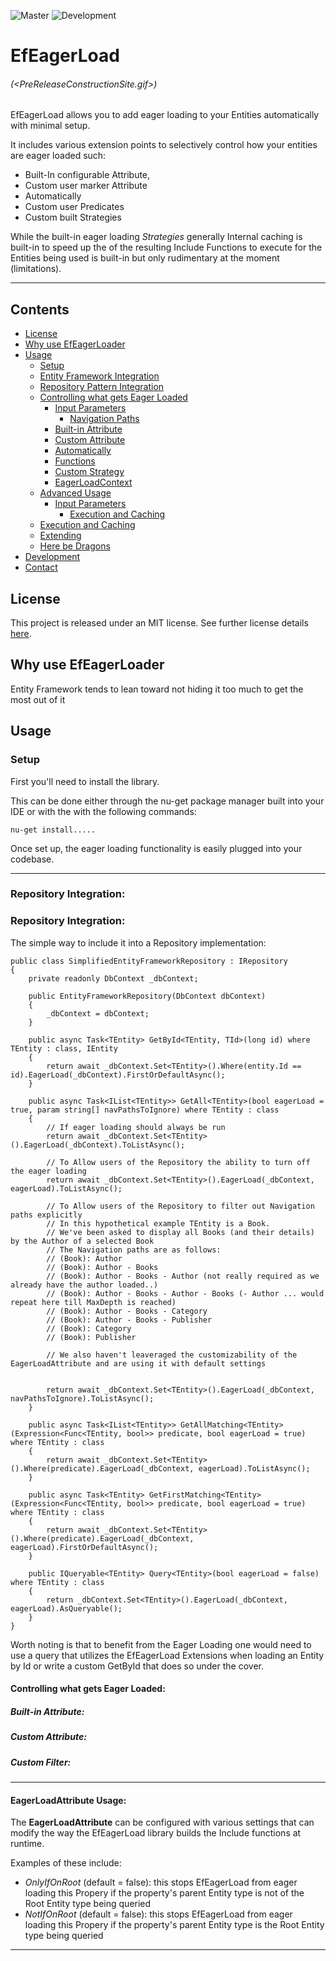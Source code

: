 ![Master](https://github.com/jsaret/EfEagerLoad/workflows/Build%20for%20Publish/badge.svg?branch=master)
![Development](https://github.com/jsaret/EfEagerLoad/workflows/Build/badge.svg?branch=development)

# EfEagerLoad

###### (<PreReleaseConstructionSite.gif>)

EfEagerLoad allows you to add eager loading to your Entities automatically with minimal setup.

It includes various extension points to selectively control how your entities are eager loaded such:
* Built-In configurable Attribute, 
* Custom user marker Attribute
* Automatically
* Custom user Predicates
* Custom built Strategies


While the built-in eager loading *Strategies* generally  Internal caching is built-in to speed up the  of the resulting Include Functions to execute for the Entities being used is built-in but only rudimentary at the moment (limitations).

___

## Contents
- [License](#license)
- [Why use EfEagerLoader](#Why-use-EfEagerLoader)
- [Usage](#Usage)
  - [Setup](#Setup)
  - [Entity Framework Integration](#Entity-Framework-Integrating)
  - [Repository Pattern Integration](#Repository-Pattern-Integration)
  - [Controlling what gets Eager Loaded](#Controlling-what-gets-Eager-Loaded)
    - [Input Parameters](#Input-Parameters)
      - [Navigation Paths](#Filtering-Navigation-Paths)
    - [Built-in Attribute](#Built-in-Attribute)
    - [Custom Attribute](#Custom-Attribute)
    - [Automatically](#Automatically)
    - [Functions](#Functions)
    - [Custom Strategy](#CustomStrategy)
    - [EagerLoadContext](#EagerLoadContext)
  - [Advanced Usage](#Advanced-Usage)
    - [Input Parameters](#Input-Parameters)
      - [Execution and Caching](#Execution-and-Caching)
  - [Execution and Caching](#Execution-and-Caching)
  - [Extending](#Development)
  - [Here be Dragons](#Here-be-Dragons) 
- [Development](#Development) 
- [Contact](#Contact) 


## License

This project is released under an MIT license. See further license details [here](/LICENSE.md).


## Why use EfEagerLoader

Entity Framework tends to lean toward not hiding it too much to get the most out of it

## Usage


### Setup

First you'll need to install the library.

This can be done either through the nu-get package manager built into your IDE or with the with the following commands:

    nu-get install.....

Once set up, the eager loading functionality is easily plugged into your codebase.
___
  
### Repository Integration:


### Repository Integration:

The simple way to include it into a Repository implementation:

    public class SimplifiedEntityFrameworkRepository : IRepository
    {
        private readonly DbContext _dbContext;

        public EntityFrameworkRepository(DbContext dbContext)
        {
            _dbContext = dbContext;
        }

        public async Task<TEntity> GetById<TEntity, TId>(long id) where TEntity : class, IEntity
        {
            return await _dbContext.Set<TEntity>().Where(entity.Id == id).EagerLoad(_dbContext).FirstOrDefaultAsync();
        }

        public async Task<IList<TEntity>> GetAll<TEntity>(bool eagerLoad = true, param string[] navPathsToIgnore) where TEntity : class
        {
            // If eager loading should always be run
            return await _dbContext.Set<TEntity>().EagerLoad(_dbContext).ToListAsync();
            
            // To Allow users of the Repository the ability to turn off the eager loading
            return await _dbContext.Set<TEntity>().EagerLoad(_dbContext, eagerLoad).ToListAsync();

            // To Allow users of the Repository to filter out Navigation paths explicitly
            // In this hypothetical example TEntity is a Book. 
            // We've been asked to display all Books (and their details) by the Author of a selected Book
            // The Navigation paths are as follows:
            // (Book): Author
            // (Book): Author - Books
            // (Book): Author - Books - Author (not really required as we already have the author loaded..)
            // (Book): Author - Books - Author - Books (- Author ... would repeat here till MaxDepth is reached)
            // (Book): Author - Books - Category
            // (Book): Author - Books - Publisher
            // (Book): Category
            // (Book): Publisher

            // We also haven't leaveraged the customizability of the EagerLoadAttribute and are using it with default settings


            return await _dbContext.Set<TEntity>().EagerLoad(_dbContext, navPathsToIgnore).ToListAsync();
        }

        public async Task<IList<TEntity>> GetAllMatching<TEntity>(Expression<Func<TEntity, bool>> predicate, bool eagerLoad = true) where TEntity : class
        {
            return await _dbContext.Set<TEntity>().Where(predicate).EagerLoad(_dbContext, eagerLoad).ToListAsync();
        }

        public async Task<TEntity> GetFirstMatching<TEntity>(Expression<Func<TEntity, bool>> predicate, bool eagerLoad = true) where TEntity : class
        {
            return await _dbContext.Set<TEntity>().Where(predicate).EagerLoad(_dbContext, eagerLoad).FirstOrDefaultAsync();
        }

        public IQueryable<TEntity> Query<TEntity>(bool eagerLoad = false) where TEntity : class
        {
            return _dbContext.Set<TEntity>().EagerLoad(_dbContext, eagerLoad).AsQueryable();
        }
    }

Worth noting is that to benefit from the Eager Loading one would need to use a query that utilizes the EfEagerLoad Extensions when loading an Entity by Id or write a custom GetById that does so under the cover.


#### Controlling what gets Eager Loaded:


##### Built-in Attribute:



##### Custom Attribute:

##### Custom Filter:
___

#### EagerLoadAttribute Usage:

The **EagerLoadAttribute** can be configured with various settings that can modify the way the EfEagerLoad library builds the Include functions at runtime.

Examples of these include:
* *OnlyIfOnRoot* (default = false): this stops EfEagerLoad from eager loading this Propery if the property's parent Entity type is not of the Root Entity type being queried
* *NotIfOnRoot* (default = false): this stops EfEagerLoad from eager loading this Propery if the property's parent Entity type is the Root Entity type being queried
___

